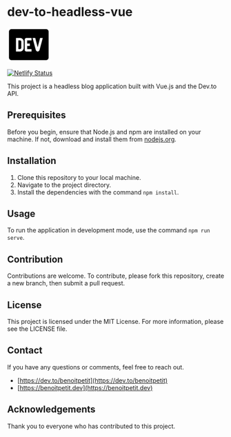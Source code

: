 # dev-to-headless-vue

![GitHub](./src/assets/logo.png)

[![Netlify Status](https://api.netlify.com/api/v1/badges/56dffbc1-c4dd-4d52-9aec-965e88fa521a/deploy-status)](https://app.netlify.com/sites/dev-to-headless-vue/deploys)


This project is a headless blog application built with Vue.js and the Dev.to API.

## Prerequisites

Before you begin, ensure that Node.js and npm are installed on your machine. If not, download and install them from [nodejs.org](https://nodejs.org).

## Installation

1. Clone this repository to your local machine.
2. Navigate to the project directory.
3. Install the dependencies with the command `npm install`.

## Usage

To run the application in development mode, use the command `npm run serve`.

## Contribution

Contributions are welcome. To contribute, please fork this repository, create a new branch, then submit a pull request.

## License

This project is licensed under the MIT License. For more information, please see the LICENSE file.

## Contact

If you have any questions or comments, feel free to reach out.
- [https://dev.to/benoitpetit](https://dev.to/benoitpetit)
- [https://benoitpetit.dev](https://benoitpetit.dev)

## Acknowledgements

Thank you to everyone who has contributed to this project.
